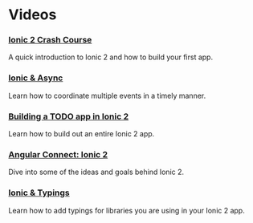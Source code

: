 ---
---

# Videos

### [Ionic 2 Crash Course](https://www.youtube.com/watch?v=O2WiI9QrS5s&feature=youtu.be)

A quick introduction to Ionic 2 and how to build your first app.

### [Ionic &amp; Async](https://blog.ionicframework.com/screencast-ionic-async/)

Learn how to coordinate multiple events in a timely manner.

### [Building a TODO app in Ionic 2](http://www.joshmorony.com/build-a-todo-app-from-scratch-with-ionic-2-video-tutorial/)

Learn how to build out an entire Ionic 2 app.

### [Angular Connect: Ionic 2](https://www.youtube.com/watch?v=bAlydPwFONY)

Dive into some of the ideas and goals behind Ionic 2.

### [Ionic &amp; Typings](https://blog.ionicframework.com/ionic-and-typings/)

Learn how to add typings for libraries you are using in your Ionic 2 app.
